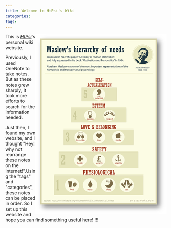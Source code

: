 ```yaml
---
title: Welcome to HtPsi's Wiki
categories:
tags:
---
```

<img src='maslow.png' title='The hierarchy of needs' style='float:right; width:410px'/>

This is [*HtPsi*](http://wiki.htpsi.me/about/)'s personal wiki website.

Previously, I used OneNote to take notes. But as these notes grew sharply, It took more efforts to search for the information needed.

Just then, I found my own website, and I thought "Hey! why not rearrange these notes on the internet!".Using the "tags" and "categories", these notes can be placed in order. So I set up this website and hope you can find something useful here!
!!!
